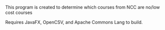 This program is created to determine which courses from NCC are no/low cost courses

Requires JavaFX, OpenCSV, and Apache Commons Lang to build.
